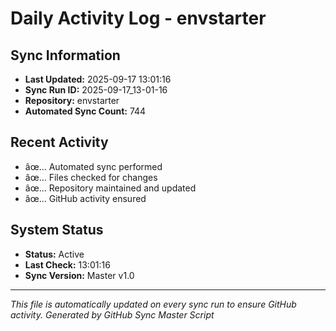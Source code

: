 ﻿# Daily Activity Log - envstarter

## Sync Information
- **Last Updated:** 2025-09-17 13:01:16
- **Sync Run ID:** 2025-09-17_13-01-16
- **Repository:** envstarter
- **Automated Sync Count:** 744

## Recent Activity
- âœ… Automated sync performed
- âœ… Files checked for changes
- âœ… Repository maintained and updated
- âœ… GitHub activity ensured

## System Status
- **Status:** Active
- **Last Check:** 13:01:16
- **Sync Version:** Master v1.0

---
*This file is automatically updated on every sync run to ensure GitHub activity.*
*Generated by GitHub Sync Master Script*
